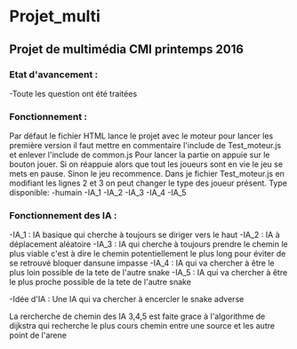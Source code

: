 Projet_multi
============
Projet de multimédia CMI printemps 2016
-----------------------------------------
### Etat d'avancement :
-Toute les question ont été traitées
### Fonctionnement :
Par défaut le fichier HTML lance le projet avec le moteur pour lancer les première
version il faut mettre en commentaire l'include de Test_moteur.js et enlever l'include
de common.js
Pour lancer la partie on appuie sur le bouton jouer.
Si on réappuie alors que tout les joueurs sont en vie le jeu se mets en pause.
Sinon le jeu recommence.
Dans je fichier Test_moteur.js en modifiant les lignes 2 et 3 on peut changer le
type des joueur présent.
Type disponible:
-humain
  -IA_1
  -IA_2
  -IA_3
  -IA_4
  -IA_5
### Fonctionnement des IA :
-IA_1 :
  IA basique qui cherche à toujours se diriger vers le haut
-IA_2 :
  IA à déplacement aléatoire
-IA_3 :
  IA qui cherche à toujours prendre le chemin le plus viable c'est à dire le chemin
  potentiellement le plus long pour éviter de se retrouvé bloquer dansune impasse
-IA_4 :
  IA qui va chercher à être le plus loin possible de la tete de l'autre snake
-IA_5 :
  IA qui va chercher à être le plus proche possible de la tete de l'autre snake

-Idée d'IA :
  Une IA qui va chercher à encercler le snake adverse

La rercherche de chemin des IA 3,4,5 est faite grace à l'algorithme de dijkstra
qui recherche le plus cours chemin entre une source et les autre point de l'arene

